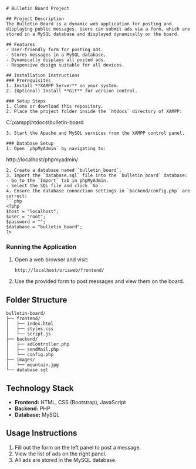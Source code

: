 ```
# Bulletin Board Project

## Project Description
The Bulletin Board is a dynamic web application for posting and displaying public messages. Users can submit ads via a form, which are stored in a MySQL database and displayed dynamically on the board.

## Features
- User-friendly form for posting ads.
- Stores messages in a MySQL database.
- Dynamically displays all posted ads.
- Responsive design suitable for all devices.

## Installation Instructions
### Prerequisites
1. Install **XAMPP Server** on your system.
2. (Optional) Install **Git** for version control.

### Setup Steps
1. Clone or download this repository.
2. Place the project folder inside the `htdocs` directory of XAMPP:
   ```
   C:\xampp\htdocs\bulletin-board
   ```
3. Start the Apache and MySQL services from the XAMPP control panel.

### Database Setup
1. Open `phpMyAdmin` by navigating to:
   ```
   http://localhost/phpmyadmin/
   ```
2. Create a database named `bulletin_board`.
3. Import the `database.sql` file into the `bulletin_board` database:
   - Go to the `Import` tab in phpMyAdmin.
   - Select the SQL file and click `Go`.
4. Ensure the database connection settings in `backend/config.php` are correct:
   ```php
   <?php
   $host = "localhost";
   $user = "root";
   $password = "";
   $database = "bulletin_board";
   ?>
   ```

### Running the Application
1. Open a web browser and visit:
   ```
   http://localhost/orisweb/frontend/
   ```
2. Use the provided form to post messages and view them on the board.

## Folder Structure
```
bulletin-board/
├── frontend/
│   ├── index.html
│   ├── styles.css
│   └── script.js
├── backend/
│   ├── adController.php
│   ├── sendMail.php
│   └── config.php
├── images/
│   └── mountain.jpg
└── database.sql
```

## Technology Stack
- **Frontend:** HTML, CSS (Bootstrap), JavaScript
- **Backend:** PHP
- **Database:** MySQL

## Usage Instructions
1. Fill out the form on the left panel to post a message.
2. View the list of ads on the right panel.
3. All ads are stored in the MySQL database.


